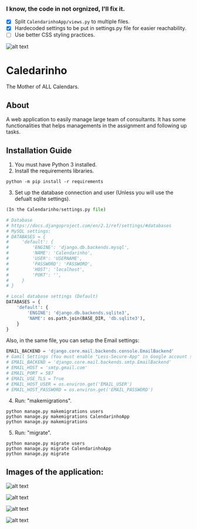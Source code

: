 ### I know, the code in not orgnized, I'll fix it.
- [x] Split ```CalendarinhoApp/views.py``` to multiple files.
- [x] Hardecoded settings to be put in settings.py file for easier reachability.
- [ ] Use better CSS styling practices.

![alt text](https://imgur.com/I0fWYqU.png)

# Caledarinho
The Mother of ALL Calendars.

## About
A web application to easily manage large team of consultants. It has some functionalities that helps managements in the assignment and following up tasks.

## Installation Guide
1. You must have Python 3 installed.
2. Install the requirements libraries.
```
python -m pip install -r requirements
```
3. Set up the database connection and user (Unless you will use the defualt sqlite settings).
```python
(In the Calendarinho/settings.py file)

# Database
# https://docs.djangoproject.com/en/2.1/ref/settings/#databases
# MySQL settings:
# DATABASES = {
#     'default': {
#         'ENGINE': 'django.db.backends.mysql',
#         'NAME': 'Calendarinho',
#         'USER': 'USERNAME',
#         'PASSWORD': 'PASSWORD',
#         'HOST': 'localhost',
#         'PORT': '',
#     }
# }

# Local database settings (Default) 
DATABASES = {
    'default': {
        'ENGINE': 'django.db.backends.sqlite3',
        'NAME': os.path.join(BASE_DIR, 'db.sqlite3'),
    }
}

```
Also, in the same file, you can setup the Email settings:
```python
EMAIL_BACKEND = 'django.core.mail.backends.console.EmailBackend'
# Gamil Settings (You must enable "Less-Secure-App" in Google account settings)
# EMAIL_BACKEND = 'django.core.mail.backends.smtp.EmailBackend'
# EMAIL_HOST = 'smtp.gmail.com'
# EMAIL_PORT = 587
# EMAIL_USE_TLS = True
# EMAIL_HOST_USER = os.environ.get('EMAIL_USER')
# EMAIL_HOST_PASSWORD = os.environ.get('EMAIL_PASSWORD')
```

4. Run: "makemigrations".
```
python manage.py makemigrations users
python manage.py makemigrations CalendarinhoApp
python manage.py makemigrations
```
5. Run: "migrate".
```
python manage.py migrate users
python manage.py migrate CalendarinhoApp
python manage.py migrate
```


## Images of the application:

![alt text](https://i.imgur.com/pWgx73v.png)

![alt text](https://i.imgur.com/BPab30R.png)

![alt text](https://i.imgur.com/7fGmb6H.png)

![alt text](https://i.imgur.com/yOpu0oB.png)
